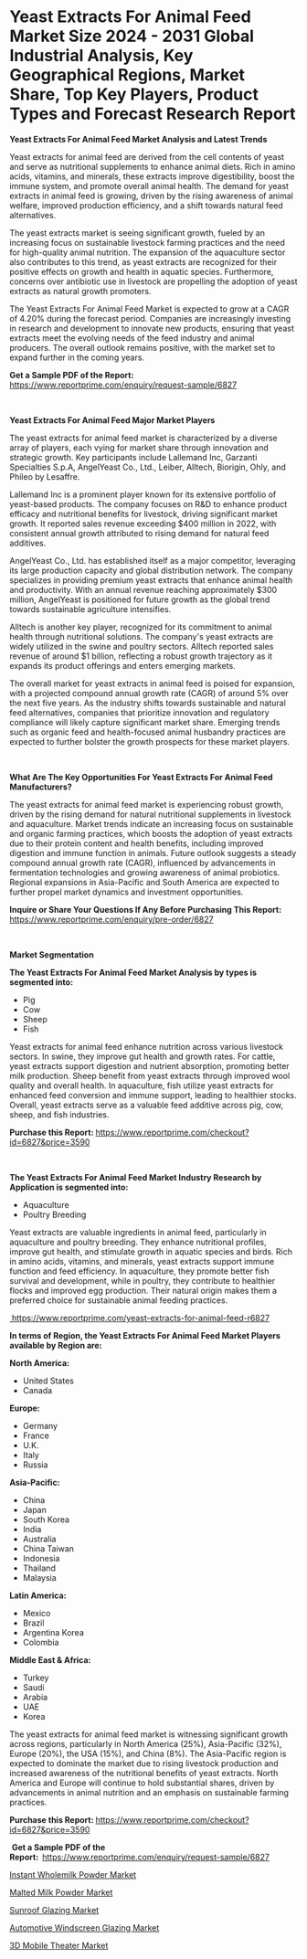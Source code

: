 <p><h1>Yeast Extracts For Animal Feed Market Size 2024 - 2031 Global Industrial Analysis, Key Geographical Regions, Market Share, Top Key Players, Product Types and Forecast Research Report</h1></p><p><strong>Yeast Extracts For Animal Feed Market Analysis and Latest Trends</strong></p>
<p><p>Yeast extracts for animal feed are derived from the cell contents of yeast and serve as nutritional supplements to enhance animal diets. Rich in amino acids, vitamins, and minerals, these extracts improve digestibility, boost the immune system, and promote overall animal health. The demand for yeast extracts in animal feed is growing, driven by the rising awareness of animal welfare, improved production efficiency, and a shift towards natural feed alternatives.</p><p>The yeast extracts market is seeing significant growth, fueled by an increasing focus on sustainable livestock farming practices and the need for high-quality animal nutrition. The expansion of the aquaculture sector also contributes to this trend, as yeast extracts are recognized for their positive effects on growth and health in aquatic species. Furthermore, concerns over antibiotic use in livestock are propelling the adoption of yeast extracts as natural growth promoters.</p><p>The Yeast Extracts For Animal Feed Market is expected to grow at a CAGR of 4.20% during the forecast period. Companies are increasingly investing in research and development to innovate new products, ensuring that yeast extracts meet the evolving needs of the feed industry and animal producers. The overall outlook remains positive, with the market set to expand further in the coming years.</p></p>
<p><strong>Get a Sample PDF of the Report:&nbsp;</strong> <a href="https://www.reportprime.com/enquiry/request-sample/6827">https://www.reportprime.com/enquiry/request-sample/6827</a></p>
<p>&nbsp;</p>
<p><strong>Yeast Extracts For Animal Feed Major Market Players</strong></p>
<p><p>The yeast extracts for animal feed market is characterized by a diverse array of players, each vying for market share through innovation and strategic growth. Key participants include Lallemand Inc, Garzanti Specialties S.p.A, AngelYeast Co., Ltd., Leiber, Alltech, Biorigin, Ohly, and Phileo by Lesaffre.</p><p>Lallemand Inc is a prominent player known for its extensive portfolio of yeast-based products. The company focuses on R&D to enhance product efficacy and nutritional benefits for livestock, driving significant market growth. It reported sales revenue exceeding $400 million in 2022, with consistent annual growth attributed to rising demand for natural feed additives.</p><p>AngelYeast Co., Ltd. has established itself as a major competitor, leveraging its large production capacity and global distribution network. The company specializes in providing premium yeast extracts that enhance animal health and productivity. With an annual revenue reaching approximately $300 million, AngelYeast is positioned for future growth as the global trend towards sustainable agriculture intensifies.</p><p>Alltech is another key player, recognized for its commitment to animal health through nutritional solutions. The company's yeast extracts are widely utilized in the swine and poultry sectors. Alltech reported sales revenue of around $1 billion, reflecting a robust growth trajectory as it expands its product offerings and enters emerging markets.</p><p>The overall market for yeast extracts in animal feed is poised for expansion, with a projected compound annual growth rate (CAGR) of around 5% over the next five years. As the industry shifts towards sustainable and natural feed alternatives, companies that prioritize innovation and regulatory compliance will likely capture significant market share. Emerging trends such as organic feed and health-focused animal husbandry practices are expected to further bolster the growth prospects for these market players.</p></p>
<p>&nbsp;</p>
<p><strong>What Are The Key Opportunities For Yeast Extracts For Animal Feed Manufacturers?</strong></p>
<p><p>The yeast extracts for animal feed market is experiencing robust growth, driven by the rising demand for natural nutritional supplements in livestock and aquaculture. Market trends indicate an increasing focus on sustainable and organic farming practices, which boosts the adoption of yeast extracts due to their protein content and health benefits, including improved digestion and immune function in animals. Future outlook suggests a steady compound annual growth rate (CAGR), influenced by advancements in fermentation technologies and growing awareness of animal probiotics. Regional expansions in Asia-Pacific and South America are expected to further propel market dynamics and investment opportunities.</p></p>
<p><strong>Inquire or Share Your Questions If Any Before Purchasing This Report:</strong> <a href="https://www.reportprime.com/enquiry/pre-order/6827">https://www.reportprime.com/enquiry/pre-order/6827</a></p>
<p>&nbsp;</p>
<p><strong>Market Segmentation</strong></p>
<p><strong>The Yeast Extracts For Animal Feed Market Analysis by types is segmented into:</strong></p>
<p><ul><li>Pig</li><li>Cow</li><li>Sheep</li><li>Fish</li></ul></p>
<p><p>Yeast extracts for animal feed enhance nutrition across various livestock sectors. In swine, they improve gut health and growth rates. For cattle, yeast extracts support digestion and nutrient absorption, promoting better milk production. Sheep benefit from yeast extracts through improved wool quality and overall health. In aquaculture, fish utilize yeast extracts for enhanced feed conversion and immune support, leading to healthier stocks. Overall, yeast extracts serve as a valuable feed additive across pig, cow, sheep, and fish industries.</p></p>
<p><strong>Purchase this Report:&nbsp;</strong><a href="https://www.reportprime.com/checkout?id=6827&price=3590">https://www.reportprime.com/checkout?id=6827&price=3590</a></p>
<p>&nbsp;</p>
<p><strong>The Yeast Extracts For Animal Feed Market Industry Research by Application is segmented into:</strong></p>
<p><ul><li>Aquaculture</li><li>Poultry Breeding</li></ul></p>
<p><p>Yeast extracts are valuable ingredients in animal feed, particularly in aquaculture and poultry breeding. They enhance nutritional profiles, improve gut health, and stimulate growth in aquatic species and birds. Rich in amino acids, vitamins, and minerals, yeast extracts support immune function and feed efficiency. In aquaculture, they promote better fish survival and development, while in poultry, they contribute to healthier flocks and improved egg production. Their natural origin makes them a preferred choice for sustainable animal feeding practices.</p></p>
<p><a href="https://www.reportprime.com/yeast-extracts-for-animal-feed-r6827">&nbsp;https://www.reportprime.com/yeast-extracts-for-animal-feed-r6827</a></p>
<p><strong>In terms of Region, the Yeast Extracts For Animal Feed Market Players available by Region are:</strong></p>
<p>
    <p> <strong> North America: </strong>
        <ul>
            <li>United States</li>
            <li>Canada</li>
        </ul>
        </p> 
    <p> <strong> Europe: </strong>
        <ul>
            <li>Germany</li>
            <li>France</li>
            <li>U.K.</li>
            <li>Italy</li>
            <li>Russia</li>
        </ul>
        </p> 
    <p> <strong> Asia-Pacific: </strong>
        <ul>
            <li>China</li>
            <li>Japan</li>
            <li>South Korea</li>
            <li>India</li>
            <li>Australia</li>
            <li>China Taiwan</li>
            <li>Indonesia</li>
            <li>Thailand</li>
            <li>Malaysia</li>
        </ul>
        </p> 
    <p> <strong> Latin America: </strong>
        <ul>
            <li>Mexico</li>
            <li>Brazil</li>
            <li>Argentina Korea</li>
            <li>Colombia</li>
        </ul>
        </p> 
    <p> <strong> Middle East & Africa: </strong>
        <ul>
            <li>Turkey</li>
            <li>Saudi</li>
            <li>Arabia</li>
            <li>UAE</li>
            <li>Korea</li>
        </ul>
    </p>
    </p>
<p><p>The yeast extracts for animal feed market is witnessing significant growth across regions, particularly in North America (25%), Asia-Pacific (32%), Europe (20%), the USA (15%), and China (8%). The Asia-Pacific region is expected to dominate the market due to rising livestock production and increased awareness of the nutritional benefits of yeast extracts. North America and Europe will continue to hold substantial shares, driven by advancements in animal nutrition and an emphasis on sustainable farming practices.</p></p>
<p><strong>Purchase this Report: </strong><a href="https://www.reportprime.com/checkout?id=6827&price=3590">https://www.reportprime.com/checkout?id=6827&price=3590</a></p>
<p>&nbsp;<strong>Get a Sample PDF of the Report:&nbsp;&nbsp;</strong><a href="https://www.reportprime.com/enquiry/request-sample/6827">https://www.reportprime.com/enquiry/request-sample/6827</a></p>
<p><strong></strong></p>
<p><p><a href="https://github.com/HaroldWalker405/Market-Research-Report-List-1/blob/main/instant-wholemilk-powder-market.md">Instant Wholemilk Powder Market</a></p><p><a href="https://github.com/pizolina/Market-Research-Report-List-6/blob/main/malted-milk-powder-market.md">Malted Milk Powder Market</a></p><p><a href="https://issuu.com/reportprime-2/docs/sunroof-glazing-market-size-2030.pp_b7729f9dc78141">Sunroof Glazing Market</a></p><p><a href="https://issuu.com/reportprime-2/docs/automotive-windscreen-glazing-marke_b7fd01309ebe69">Automotive Windscreen Glazing Market</a></p><p><a href="https://medium.com/@ashrafarfi4_21087/3d-mobile-theater-industry-sector-market-dynamics-and-future-scenarios-2024-2031-d31af54e2aef">3D Mobile Theater Market</a></p></p>